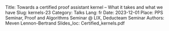 Title: Towards a certified proof assistant kernel – What it takes and what we have
Slug: kernels-23
Category: Talks
Lang: fr
Date: 2023-12-01
Place: PPS Seminar, Proof and Algorithms Seminar @ LIX, Deducteam Seminar
Authors: Meven Lennon-Bertrand
Slides_loc: Certified_kernels.pdf